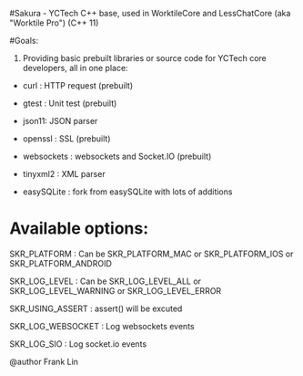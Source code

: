 #Sakura - YCTech C++ base, used in WorktileCore and LessChatCore (aka "Worktile Pro") (C++ 11)

#Goals:

1. Providing basic prebuilt libraries or source code for YCTech core developers, all in one place:

- curl : HTTP request (prebuilt)

- gtest : Unit test (prebuilt)

- json11: JSON parser

- openssl : SSL (prebuilt)

- websockets : websockets and Socket.IO (prebuilt)

- tinyxml2 : XML parser

- easySQLite : fork from easySQLite with lots of additions


# Available options:

SKR_PLATFORM : Can be SKR_PLATFORM_MAC or SKR_PLATFORM_IOS or SKR_PLATFORM_ANDROID

SKR_LOG_LEVEL : Can be SKR_LOG_LEVEL_ALL or SKR_LOG_LEVEL_WARNING or SKR_LOG_LEVEL_ERROR

SKR_USING_ASSERT : assert() will be excuted

SKR_LOG_WEBSOCKET : Log websockets events

SKR_LOG_SIO : Log socket.io events


@author Frank Lin
